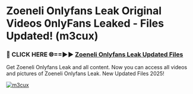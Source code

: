 # Zoeneli Onlyfans Leak Original Videos 0nlyFans Leaked - Files Updated! (m3cux)

<h3>🔴 CLICK HERE 🌐==►► <a href="https://tinyurl.com/4seja8ks" rel="nofollow">Zoeneli Onlyfans Leak Updated Files</a></h3>

Get Zoeneli Onlyfans Leak and all content. Now you can access all videos and pictures of Zoeneli Onlyfans Leak. New Updated Files 2025!

[![m3cux](https://i.imgur.com/EWjZXRe.gif)](https://tinyurl.com/4seja8ks)
